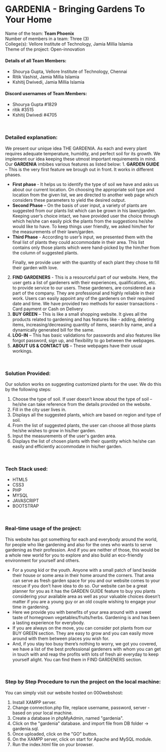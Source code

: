 # GARDENIA - Bringing Gardens To Your Home <br>
Name of the team: <strong>Team Phoenix</strong><br>
Number of members in a team: Three (3)<br>
College(s): Vellore Institute of Technology, Jamia Millia Islamia<br>
Theme of the project: Open-innovation<br>

<h4><strong>Details of all Team Members:</strong></h4>  
<ul>
    <li>Shourya Gupta, Vellore Institute of Technology, Chennai</li>
    <li>Ritik Vashist, Jamia Millia Islamia</li>
    <li>Kshitij Dwivedi, Jamia Millia Islamia</li>
</ul>
<h4><strong>Discord usernames of Team Members:</strong></h4> 
<ul>
    <li>Shourya Gupta #1829</li>
    <li>ritik #3515</li>
    <li>Kshitij Dwivedi #4705</li>
</ul>

<br>
 
<h3><strong>Detailed explanation:</strong></h3>
We present our unique idea THE GARDENIA.
As each and every plant requires adequate temperature, humidity, and perfect soil for its growth. We implement our idea keeping these utmost important requirements in mind.
Our <strong>GARDENIA</strong> imbibes various features as listed below:
1.	<strong>GARDEN GUIDE</strong> – This is the very first feature we brough out in front. It works in different phases.
<ul>
    <li> <strong>First phase </strong>- It helps us to identify the type of soil we have and asks us about our current location. On choosing the appropriate soil type and location from the given list, we are directed to another web page which considers these parameters to yield the desired output. </li>
    <li><strong>Second Phase</strong> – On the basis of user input, a variety of plants are suggested from our plants list which can be grown in his lawn/garden. Keeping user’s choice intact, we have provided user the choice through which he/she can easily pick the plants from the suggestions he/she would like to have. To keep things user friendly, we asked him/her for the measurements of their lawn/garden.</li>
    <li><strong>Third Phase</strong> - According to user’s input, we presented them with the final list of plants they could accommodate in their area. This list contains only those plants which were hand-picked by the him/her from the column of suggested plants.</li>
    <p>Finally, we provide user with the quantity of each plant they chose to fill their garden with love.</p>
</ul>

2.  <strong>FIND GARDENERS</strong> - This is a resourceful part of our website. Here, the user gets a list of gardeners with their experiences, qualifications, etc. to provide service to our users. These gardeners, are considered as a part of the company. They are professional and highly reliable in their work. Users can easily appoint any of the gardeners on their required date and time. We have provided two methods for easier transactions - Card payment or Cash on Delivery
3. <strong>BUY GREEN</strong> – This is like a small shopping website. It gives all the products related to gardening and has features like - adding, deleting items, increasing/decreasing quantity of items, search by name, and a dynamically generated bill for the same.
4. <strong>LOG-IN</strong> – This has basic validations for passwords and also features like forgot password, sign up, and flexibility to go between the webpages.
5. <strong>ABOUT US & CONTACT US</strong> – These webpages have their usual workings.

<br>

<h3><strong>Solution Provided:</strong></h3>
Our solution works on suggesting customized plants for the user. We do this by the following steps:
<ol>
    <li>Choose the type of soil. If user doesn’t know about the type of soil – he/she can take reference from the details provided on the website.</li>
    <li>Fill in the city user lives in.</li>
    <li>Displays all the suggested plants, which are based on region and type of soil.</li>
    <li>From the list of suggested plants, the user can choose all those plants he/she wishes to grow in his/her garden. </li>
    <li>Input the measurements of the user's garden area.</li>
    <li>Displays the list of chosen plants with their quantity which he/she can easily and efficiently accommodate in his/her garden.</li>
</ol>

<br>

<h3><strong>Tech Stack used:</strong></h3>
<ul>
    <li>HTML5</li>
    <li>CSS3</li>
    <li>PHP</li>
    <li>MYSQL</li>
    <li>JAVASCRIPT</li>
    <li>BOOTSTRAP</li>
</ul>

<br>

<h3><strong>Real-time usage of the project:</strong></h3>
<p>This website has got something for each and everybody around the world, for people who like gardening and also for the ones who wants to serve gardening as their profession. And if you are neither of those, this would be a whole new world for you to explore and also build an eco-friendly environment for yourself and others. </p>
<ul>
    <li>For a young kid or the youth. Anyone with a small patch of land beside their house or some area in their home around the corners. That area can serve as fresh garden space for you and our website comes to your rescue if you don’t have idea to do so. Our website can be a great planner for you as it has the GARDEN GUIDE feature to buy you plants considering your available area as well as your valuable choices doesn’t matter if you are a young guy or an old couple wishing to engage your time in gardening.</li>
    <li>Here we provide you with benefits of your area around with a sweet taste of homegrown vegetables/fruits/herbs. Gardening is and has been a lasting experience for everybody.</li>
    <li>If you are always on the move, you can consider pot plants from our BUY GREEN section. They are easy to grow and you can easily move around with them between places you wish for.</li>
    <li>And, if you stay too busy there’s nothing to worry, we got you covered, we have a list of the best professional gardeners with whom you can get in touch with and reap the profits with lots of fresh air everyday to keep yourself alight. You can find them in FIND GARDENERS section.</li>

</ul>

<br>

<h3><strong>Step by Step Procedure to run the project on the local machine:</strong></h3>
<p>You can simply visit our website hosted on 000webshost: 	</p>
<ol>
    <li>Install XAMPP server.</li>
    <li>Change connection.php file, replace username, password, server - based on your local machine.</li>
    <li>Create a database in phpMyAdmin, named "gardenia".</li>
    <li>Click on the "gardenia" database. and import file from DB folder -> gardenia.sql.</li>
    <li>Once uploaded, click on the "GO" button.</li>
    <li>On the XAMPP server, click on start for Apache and MySQL module.</li>
    <li>Run the index.html file on your browser.</li>
</ol>

